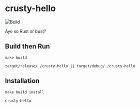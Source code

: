 # crusty-hello
[![Build](https://github.com/4cecoder/crusty-hello/actions/workflows/rust.yml/badge.svg?event=status)](https://github.com/4cecoder/crusty-hello/actions/workflows/rust.yml)

Ayo so Rust or bust?

## Build then Run

`make build`

`target/release/./crusty-hello || target/debug/./crusty-hello`

## Installation
`make build install`

`crusty-hello`
